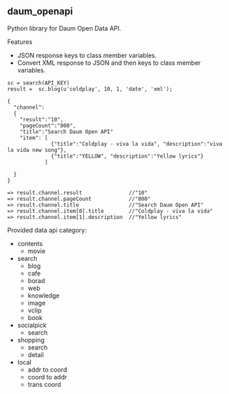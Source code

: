 daum_openapi
----

Python library for Daum Open Data API. 



Features
- JSON response keys to class member variables. 
- Convert XML response to JSON and then keys to class member variables. 

```
sc = search(API_KEY)
result =  sc.blog(u'coldplay', 10, 1, 'date', 'xml');
      
{
  "channel":
  {
    "result":"10",
    "pageCount":"800",
    "title":"Search Daum Open API"
    "item": [
              {"title":"Coldplay - viva la vida", "description":"viva la vida new song"},
              {"title":"YELLOW", "description":"Yellow lyrics"}
            ]
            
  }
}

=> result.channel.result               //"10"
=> result.channel.pageCount            //"800"
=> result.channel.title                //"Search Daum Open API"
=> result.channel.item[0].title        //"Coldplay - viva la vida"
=> result.channel.item[1].description  //"Yellow lyrics"
```

Provided data api category:
- contents
  - movie
- search
  - blog
  - cafe
  - borad
  - web
  - knowledge
  - image
  - vclip
  - book
- socialpick
  - search
- shopping
  - search
  - detail 
- local
  - addr to coord
  - coord to addr
  - trans coord
